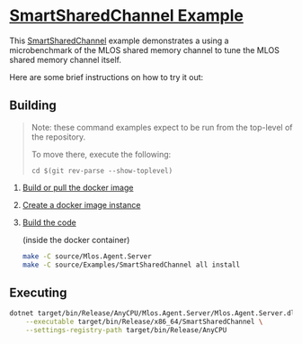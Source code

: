 # [SmartSharedChannel Example](./#mlos-github-tree-view)

This [SmartSharedChannel](./#mlos-github-tree-view) example demonstrates a using a microbenchmark of the MLOS shared memory channel to tune the MLOS shared memory channel itself.

Here are some brief instructions on how to try it out:

## Building

> Note: these command examples expect to be run from the top-level of the repository.
>
> To move there, execute the following:
>
> `cd $(git rev-parse --show-toplevel)`

1. [Build or pull the docker image](../../../documentation/01-Prerequisites.md#build-the-docker-image)
2. [Create a docker image instance](../../../documentation/02-Build.md#create-a-new-container-instance)
3. [Build the code](../../../documentation/02-Build.md#cli-make)

   (inside the docker container)

    ```sh
    make -C source/Mlos.Agent.Server
    make -C source/Examples/SmartSharedChannel all install
    ```

## Executing

```sh
dotnet target/bin/Release/AnyCPU/Mlos.Agent.Server/Mlos.Agent.Server.dll \
    --executable target/bin/Release/x86_64/SmartSharedChannel \
    --settings-registry-path target/bin/Release/AnyCPU
```
